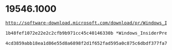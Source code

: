 # 19546.1000

<pre>
<a href="http://software-download.microsoft.com/download/pr/Windows_InsiderPreview_SDK_en-us_19546_1.iso">http://software-download.microsoft.com/download/pr/Windows_InsiderPreview_SDK_en-us_19546_1.iso</a>

1b48fef1072e22e2c2cfb9b971cc45c40146330b *Windows_InsiderPreview_SDK_en-us_19546_1.iso

4cd3859abb18ea1d86e55d8a6898f2d1f652fad595a0c875c6dbdf377fa77a13 *Windows_InsiderPreview_SDK_en-us_19546_1.iso
</pre>
